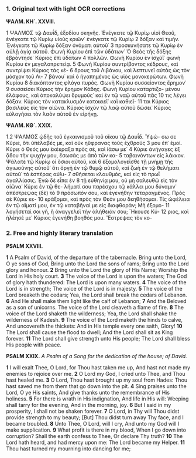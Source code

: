 ### 1. Original text with light OCR corrections

**ΨΑΛΜ. ΚΗ΄. XXVIII.**

1 ΨΑΛΜΟΣ τῷ Δαυΐδ, ἐξοδίου σκηνῆς. Ἐνέγκατε τῷ Κυρίῳ
  υἱοὶ Θεοῦ, ἐνέγκατε τῷ Κυρίῳ υἱοὺς κριῶν˙ ἐνέγκατε τῷ Κυρίῳ
2 δόξαν καὶ τιμήν. Ἐνέγκατε τῷ Κυρίῳ δόξαν ὀνόματι αὐτοῦ˙
3 προσκυνήσατε τῷ Κυρίῳ ἐν αὐλῇ ἁγίᾳ αὐτοῦ. Φωνὴ Κυρίου ἐπὶ
  τῶν ὑδάτων˙ Ὁ Θεὸς τῆς δόξης ἐβρόντησε˙ Κύριος ἐπὶ ὑδάτων
4 πολλῶν. Φωνὴ Κυρίου ἐν ἰσχύϊ˙ φωνὴ Κυρίου ἐν μεγαλοπρεπείᾳ.
5 Φωνὴ Κυρίου συντρίβοντος κέδρους, καὶ συντρίψει Κύριος τὰς κέ-
6 δρους τοῦ Λιβάνου, καὶ λεπτυνεῖ αὐτὰς ὡς τὸν μόσχον τοῦ Λι-
7 βάνου˙ καὶ ὁ ἠγαπημένος ὡς υἱὸς μονοκερώτων. Φωνὴ Κυρίου
8 διακόπτοντος φλόγα πυρός. Φωνὴ Κυρίου συσσείοντος ἔρημον˙
9 συσσείσει Κύριος τὴν ἔρημον Κάδης. Φωνὴ Κυρίου καταρτιζο-
  μένου ἐλάφους, καὶ ἀποκαλύψει δρυμούς˙ καὶ ἐν τῷ ναῷ αὐτοῦ πᾶς
10 τις λέγει δόξαν. Κύριος τὸν κατακλυσμὸν κατοικιεῖ˙ καὶ καθιεῖ-
11 ται Κύριος βασιλεὺς εἰς τὸν αἰῶνα. Κύριος ἰσχὺν τῷ λαῷ αὐτοῦ
  δώσει˙ Κύριος εὐλογήσει τὸν λαὸν αὐτοῦ ἐν εἰρήνῃ.

**ΨΑΛΜ. ΚΘ΄. XXIX.**

1.2 ΨΑΛΜΟΣ ᾠδῆς τοῦ ἐγκαινισμοῦ τοῦ οἴκου τῷ Δαυΐδ. Ὑψώ-
  σω σε Κύριε, ὅτι ὑπέλαβές με, καὶ οὐκ ηὔφρανας τοὺς ἐχθρούς
3 μου ἐπ᾿ ἐμοί. Κύριε ὁ Θεός μου ἐκέκραξα πρὸς σέ, καὶ ἰάσω με˙
4 Κύριε ἀνήγαγες ἐξ ᾅδου τὴν ψυχήν μου, ἔσωσάς με ἀπὸ τῶν κα-
5 ταβαινόντων εἰς λάκκον. Ψάλατε τῷ Κυρίῳ οἱ ὅσιοι αὐτοῦ, καὶ
6 ἐξομολογεῖσθε τῇ μνήμῃ τῆς ἁγιωσύνης αὐτοῦ˙ ὅτι ὀργὴ ἐν τῷ
  θυμῷ αὐτοῦ, καὶ ζωὴ ἐν τῷ θελήματι αὐτοῦ˙ τὸ ἑσπέρας αὐλι-
7 σθήσεται κλαυθμός, καὶ εἰς τὸ πρωΐ ἀγαλλίασις. Ἐγὼ δὲ εἶπα ἐν
8 τῇ εὐθηνίᾳ μου, οὐ μὴ σαλευθῶ εἰς τὸν αἰῶνα˙ Κύριε ἐν τῷ θε-
  λήματί σου παρέσχου τῷ κάλλει μου δύναμιν˙ ἀπέστρεψας (δὲ) τὸ
9 πρόσωπόν σου, καὶ ἐγενήθην τεταραγμένος. Πρὸς σὲ Κύριε κε-
10 κράξομαι, καὶ πρὸς τὸν Θεόν μου δεηθήσομαι. Τίς ὠφέλεια ἐν
  τῷ αἵματί μου, ἐν τῷ καταβῆναί με εἰς διαφθοράν; Μὴ ἐξομο-
11 λογήσεταί σοι γῆ, ἢ ἀναγγελεῖ τὴν ἀλήθειάν σου; Ἤκουσε Κύ-
12 ριος, καὶ ἠλέησέ με˙ Κύριος ἐγενήθη βοηθός μου. Ἔστρεψας τὸν κο-

### 2. Free and highly literary translation

**PSALM XXVIII.**

**1** A Psalm of David, of the departure of the tabernacle.
    Bring unto the Lord, O ye sons of God,
    Bring unto the Lord the sons of rams;
    Bring unto the Lord glory and honour.
**2** Bring unto the Lord the glory of His Name;
    Worship the Lord in His holy court.
**3** The voice of the Lord is upon the waters;
    The God of glory hath thundered:
    The Lord is upon many waters.
**4** The voice of the Lord is in strength;
    The voice of the Lord is in majesty.
**5** The voice of the Lord breaketh the cedars;
    Yea, the Lord shall break the cedars of Lebanon.
**6** And He shall make them light like the calf of Lebanon;
**7** And the Beloved as a son of unicorns.
    The voice of the Lord cleaveth a flame of fire.
**8** The voice of the Lord shaketh the wilderness;
    Yea, the Lord shall shake the wilderness of Kadesh.
**9** The voice of the Lord maketh the hinds to calve,
    And uncovereth the thickets:
    And in His temple every one saith, Glory!
**10** The Lord shall cause the flood to dwell;
    And the Lord shall sit as King forever.
**11** The Lord shall give strength unto His people;
    The Lord shall bless His people with peace.

**PSALM XXIX.**
*A Psalm of a Song for the dedication of the house; of David.*

**1** I will exalt Thee, O Lord, for Thou hast taken me up,
    And hast not made my enemies to rejoice over me.
**2** O Lord my God, I cried unto Thee, and Thou hast healed me.
**3** O Lord, Thou hast brought up my soul from Hades:
    Thou hast saved me from them that go down into the pit.
**4** Sing praises unto the Lord, O ye His saints,
    And give thanks unto the remembrance of His holiness.
**5** For there is wrath in His indignation,
    And life in His will:
    Weeping shall tarry for the evening,
    And in the morning, joy.
**6** But I said in my prosperity,
    I shall not be shaken forever.
**7** O Lord, in Thy will Thou didst provide strength to my beauty;
    [But] Thou didst turn away Thy face, and I became troubled.
**8** Unto Thee, O Lord, will I cry,
    And unto my God will I make supplication.
**9** What profit is there in my blood,
    When I go down into corruption?
    Shall the earth confess to Thee,
    Or declare Thy truth?
**10** The Lord hath heard, and had mercy upon me:
    The Lord became my Helper.
**11** Thou hast turned my mourning into dancing for me;